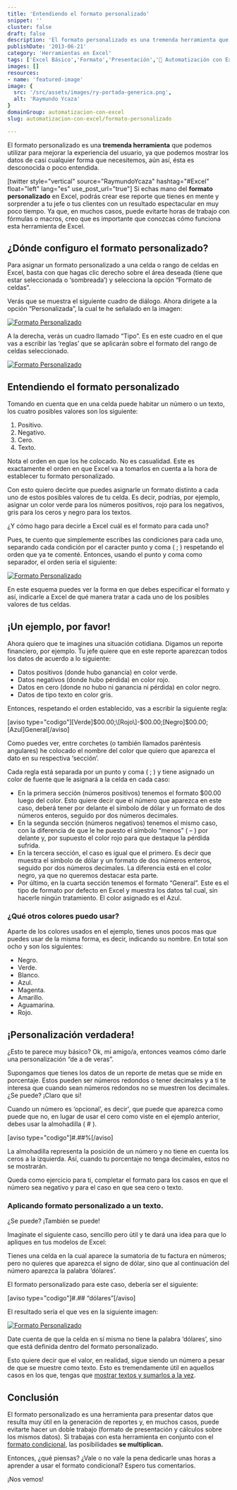 ```yaml
---
title: 'Entendiendo el formato personalizado'
snippet: ''
cluster: false
draft: false 
description: 'El formato personalizado es una tremenda herramienta que te conviene aprender a utilizar. Tómate unos minutos para entenderlo.'
publishDate: '2013-06-21'
category: 'Herramientas en Excel'
tags: ['Excel Básico','Formato','Presentación','🤖 Automatización con Excel']
images: []
resources: 
- name: 'featured-image'
image: {
  src: '/src/assets/images/ry-portada-generica.png',
  alt: 'Raymundo Ycaza'
}
domainGroup: automatizacion-con-excel
slug: automatizacion-con-excel/formato-personalizado

---
```


El formato personalizado es una **tremenda herramienta** que podemos utilizar para mejorar la experiencia del usuario, ya que podemos mostrar los datos de casi cualquier forma que necesitemos, aún así, ésta es desconocida o poco entendida.

\[twitter style="vertical" source="RaymundoYcaza" hashtag="#Excel" float="left" lang="es" use_post_url="true"\] Si echas mano del **formato personalizado** en Excel, podrás crear ese reporte que tienes en mente y sorprender a tu jefe o tus clientes con un resultado espectacular en muy poco tiempo. Ya que, en muchos casos, puede evitarte horas de trabajo con fórmulas o macros, creo que es importante que conozcas cómo funciona esta herramienta de Excel.

## ¿Dónde configuro el formato personalizado?

Para asignar un formato personalizado a una celda o rango de celdas en Excel, basta con que hagas clic derecho sobre el área deseada (tiene que estar seleccionada o ‘sombreada’) y selecciona la opción “Formato de celdas”.

Verás que se muestra el siguiente cuadro de diálogo. Ahora dirígete a la opción “Personalizada”, la cual te he señalado en la imagen:

[![Formato Personalizado](/src/assets/images/2023/formato-condicional-000061-300x254.jpg)](http://raymundoycaza.com/wp-content/uploads/formato-condicional-000061.jpg)

A la derecha, verás un cuadro llamado “Tipo”. Es en este cuadro en el que vas a escribir las ‘reglas’ que se aplicarán sobre el formato del rango de celdas seleccionado.

[![Formato Personalizado](/src/assets/images/2023/formato-condicional-000062-300x254.jpg)](http://raymundoycaza.com/wp-content/uploads/formato-condicional-000062.jpg)

## Entendiendo el formato personalizado

Tomando en cuenta que en una celda puede habitar un número o un texto, los cuatro posibles valores son los siguiente:

1. Positivo.
2. Negativo.
3. Cero.
4. Texto.

Nota el orden en que los he colocado. No es casualidad. Este es exactamente el orden en que Excel va a tomarlos en cuenta a la hora de establecer tu formato personalizado.

Con esto quiero decirte que puedes asignarle un formato distinto a cada uno de estos posibles valores de tu celda. Es decir, podrías, por ejemplo, asignar un color verde para los números positivos, rojo para los negativos, gris para los ceros y negro para los textos.

¿Y cómo hago para decirle a Excel cuál es el formato para cada uno?

Pues, te cuento que simplemente escribes las condiciones para cada uno, separando cada condición por el caracter punto y coma ( ; ) respetando el orden que ya te comenté. Entonces, usando el punto y coma como separador, el orden seria el siguiente:

[![Formato Personalizado](/src/assets/images/2023/formato-personalizado_diagrama-600x37.png)](http://raymundoycaza.com/wp-content/uploads/formato-personalizado_diagrama.png)

En este esquema puedes ver la forma en que debes especificar el formato y así, indicarle a Excel de qué manera tratar a cada uno de los posibles valores de tus celdas.

## ¡Un ejemplo, por favor!

Ahora quiero que te imagines una situación cotidiana. Digamos un reporte financiero, por ejemplo. Tu jefe quiere que en este reporte aparezcan todos los datos de acuerdo a lo siguiente:

- Datos positivos (donde hubo ganancia) en color verde.
- Datos negativos (donde hubo pérdida) en color rojo.
- Datos en cero (donde no hubo ni ganancia ni pérdida) en color negro.
- Datos de tipo texto en color gris.

Entonces, respetando el orden establecido, vas a escribir la siguiente regla:

\[aviso type="codigo"\]\[Verde\]$00.00;\[Rojo\]-$00.00;\[Negro\]$00.00;\[Azul\]General\[/aviso\]

Como puedes ver, entre corchetes (o también llamados paréntesis angulares) he colocado el nombre del color que quiero que aparezca el dato en su respectiva ‘sección’.

Cada regla está separada por un punto y coma ( ; ) y tiene asignado un color de fuente que le asignará a la celda en cada caso:

- En la primera sección (números positivos) tenemos el formato $00.00 luego del color. Esto quiere decir que el número que aparezca en este caso, deberá tener por delante el símbolo de dólar y un formato de dos números enteros, seguido por dos números decimales.
- En la segunda sección (números negativos) tenemos el mismo caso, con la diferencia de que le he puesto el símbolo “menos” ( – ) por delante y, por supuesto el color rojo para que destaque la pérdida sufrida.
- En la tercera sección, el caso es igual que el primero. Es decir que muestra el símbolo de dólar y un formato de dos números enteros, seguido por dos números decimales. La diferencia está en el color negro, ya que no queremos destacar esta parte.
- Por último, en la cuarta sección tenemos el formato “General”. Este es el tipo de formato por defecto en Excel y muestra los datos tal cual, sin hacerle ningún tratamiento. El color asignado es el Azul.

### ¿Qué otros colores puedo usar?

Aparte de los colores usados en el ejemplo, tienes unos pocos mas que puedes usar de la misma forma, es decir, indicando su nombre. En total son ocho y son los siguientes:

- Negro.
- Verde.
- Blanco.
- Azul.
- Magenta.
- Amarillo.
- Aguamarina.
- Rojo.

## ¡Personalización verdadera!

¿Esto te parece muy básico? Ok, mi amigo/a, entonces veamos cómo darle una personalización “de a de veras”.

Supongamos que tienes los datos de un reporte de metas que se mide en porcentaje. Estos pueden ser números redondos o tener decimales y a ti te interesa que cuando sean números redondos no se muestren los decimales. ¿Se puede? ¡Claro que si!

Cuando un número es ‘opcional’, es decir', que puede que aparezca como puede que no, en lugar de usar el cero como viste en el ejemplo anterior, debes usar la almohadilla ( # ).

\[aviso type="codigo"\]#.##%\[/aviso\]

La almohadilla representa la posición de un número y no tiene en cuenta los ceros a la izquierda. Así, cuando tu porcentaje no tenga decimales, estos no se mostrarán.

Queda como ejercicio para ti, completar el formato para los casos en que el número sea negativo y para el caso en que sea cero o texto.

### Aplicando formato personalizado a un texto.

¿Se puede? ¡También se puede!

Imagínate el siguiente caso, sencillo pero útil y te dará una idea para que lo apliques en tus modelos de Excel:

Tienes una celda en la cual aparece la sumatoria de tu factura en números; pero no quieres que aparezca el signo de dólar, sino que al continuación del número aparezca la palabra ‘dólares’.

El formato personalizado para este caso, debería ser el siguiente:

\[aviso type="codigo"\]#.## “dólares”\[/aviso\]

El resultado sería el que ves en la siguiente imagen:

[![Formato Personalizado](/src/assets/images/2023/formato-condicional-000063.jpg)](http://raymundoycaza.com/wp-content/uploads/formato-condicional-000063.jpg)

Date cuenta de que la celda en sí misma no tiene la palabra ‘dólares’, sino que está definida dentro del formato personalizado.

Esto quiere decir que el valor, en realidad, sigue siendo un número a pesar de que se muestre como texto. Esto es tremendamente útil en aquellos casos en los que, tengas que [mostrar textos y sumarlos a la vez](http://raymundoycaza.com/diferencia-de-fechas-en-excel/).

## Conclusión

El formato personalizado es una herramienta para presentar datos que resulta muy útil en la generación de reportes y, en muchos casos, puede evitarte hacer un doble trabajo (formato de presentación y cálculos sobre los mismos datos). Si trabajas con esta herramienta en conjunto con el [formato condicional](raymundoycaza.com/tag/formato-condicional/ "Formato condicional"), las posibilidades **se multiplican.**

Entonces, ¿qué piensas? ¿Vale o no vale la pena dedicarle unas horas a aprender a usar el formato condicional? Espero tus comentarios.

¡Nos vemos!
